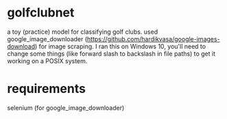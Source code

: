 # golfclubnet
a toy (practice) model for classifying golf clubs. used google_image_downloader (https://github.com/hardikvasa/google-images-download) for image scraping. I ran this on Windows 10, you'll need to change some things (like forward slash to backslash in file paths) to get it working on a POSIX system.

# requirements
selenium (for google_image_downloader)
